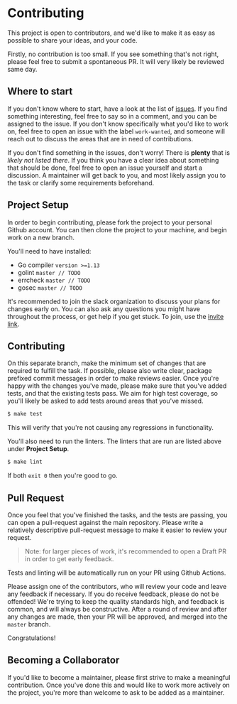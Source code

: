 # Contributing

This project is open to contributors, and we'd like to make it as easy as possible to share your ideas, and your code.

Firstly, no contribution is too small. If you see something that's not right, please feel free to submit a spontaneous PR. It will very likely be reviewed same day.

## Where to start

If you don't know where to start, have a look at the list of [issues](./issues). If you find something interesting, feel free to say so in a comment, and you can be assigned to the issue. If you don't know specifically what you'd like to work on, feel free to open an issue with the label `work-wanted`, and someone will reach out to discuss the areas that are in need of contributions.

If you don't find something in the issues, don't worry! There is **plenty** that is *likely not listed there*. If you think you have a clear idea about something that should be done, feel free to open an issue yourself and start a discussion. A maintainer will get back to you, and most likely assign you to the task or clarify some requirements beforehand.


## Project Setup

In order to begin contributing, please fork the project to your personal Github account. You can then clone the project to your machine, and begin work on a new branch.

You'll need to have installed:

- Go compiler `version >=1.13`
- golint `master // TODO`
- errcheck `master // TODO`
- gosec `master // TODO`

It's recommended to join the slack organization to discuss your plans for changes early on. You can also ask any questions you might have throughout the process, or get help if you get stuck. To join, use the [invite link](https://join.slack.com/t/lbadd/shared_invite/enQtODgzMDM5ODM4MDY5LTkzMzQ0ZjY0NDdjYzFiZDU0ZjNiYjQyMmZlMzRlZDU0MGJhNjgxZTA3MTA1N2M2YjM5Y2ZlNmUwNDc2MzgxZjg).

## Contributing

On this separate branch, make the minimum set of changes that are required to fulfill the task. If possible, please also write clear, package prefixed commit messages in order to make reviews easier. Once you're happy with the changes you've made, please make sure that you've added tests, and that the existing tests pass. We aim for high test coverage, so you'll likely be asked to add tests around areas that you've missed.

```bash
$ make test
```

This will verify that you're not causing any regressions in functionality.

You'll also need to run the linters. The linters that are run are listed above under **Project Setup**.

```bash
$ make lint
```

If both `exit 0` then you're good to go.

## Pull Request

Once you feel that you've finished the tasks, and the tests are passing, you can open a pull-request against the main repository. Please write a relatively descriptive pull-request message to make it easier to review your request.

> Note: for larger pieces of work, it's recommended to open a Draft PR in order to get early feedback.

Tests and linting will be automatically run on your PR using Github Actions.

Please assign one of the contributors, who will review your code and leave any feedback if necessary. If you do receive feedback, please do not be offended! We're trying to keep the quality standards high, and feedback is common, and will always be constructive. After a round of review and after any changes are made, then your PR will be approved, and merged into the `master` branch.

Congratulations!

## Becoming a Collaborator

If you'd like to become a maintainer, please first strive to make a meaningful contribution. Once you've done this and would like to work more actively on the project, you're more than welcome to ask to be added as a maintainer.


